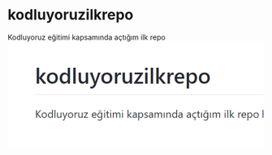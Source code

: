 # kodluyoruzilkrepo
Kodluyoruz eğitimi kapsamında açtığım ilk repo
![screenshot](/Screenshot%202022-04-05%20000721.png)